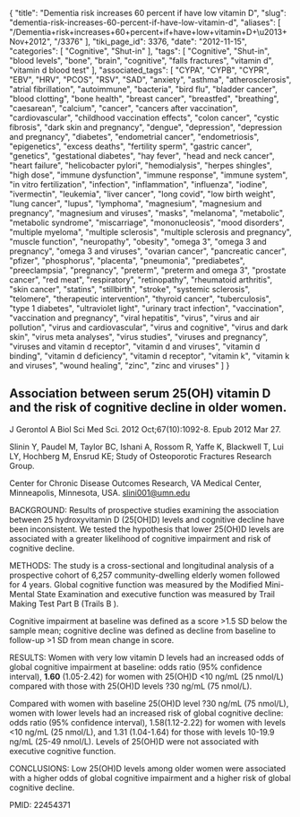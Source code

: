 {
    "title": "Dementia risk increases 60 percent if have low vitamin D",
    "slug": "dementia-risk-increases-60-percent-if-have-low-vitamin-d",
    "aliases": [
        "/Dementia+risk+increases+60+percent+if+have+low+vitamin+D+\u2013+Nov+2012",
        "/3376"
    ],
    "tiki_page_id": 3376,
    "date": "2012-11-15",
    "categories": [
        "Cognitive",
        "Shut-in"
    ],
    "tags": [
        "Cognitive",
        "Shut-in",
        "blood levels",
        "bone",
        "brain",
        "cognitive",
        "falls fractures",
        "vitamin d",
        "vitamin d blood test"
    ],
    "associated_tags": [
        "CYPA",
        "CYPB",
        "CYPR",
        "EBV",
        "HRV",
        "PCOS",
        "RSV",
        "SAD",
        "anxiety",
        "asthma",
        "atherosclerosis",
        "atrial fibrillation",
        "autoimmune",
        "bacteria",
        "bird flu",
        "bladder cancer",
        "blood clotting",
        "bone health",
        "breast cancer",
        "breastfed",
        "breathing",
        "caesarean",
        "calcium",
        "cancer",
        "cancers after vaccination",
        "cardiovascular",
        "childhood vaccination effects",
        "colon cancer",
        "cystic fibrosis",
        "dark skin and pregnancy",
        "dengue",
        "depression",
        "depression and pregnancy",
        "diabetes",
        "endometrial cancer",
        "endometriosis",
        "epigenetics",
        "excess deaths",
        "fertility sperm",
        "gastric cancer",
        "genetics",
        "gestational diabetes",
        "hay fever",
        "head and neck cancer",
        "heart failure",
        "helicobacter pylori",
        "hemodialysis",
        "herpes shingles",
        "high dose",
        "immune dysfunction",
        "immune response",
        "immune system",
        "in vitro fertilization",
        "infection",
        "inflammation",
        "influenza",
        "iodine",
        "ivermectin",
        "leukemia",
        "liver cancer",
        "long covid",
        "low birth weight",
        "lung cancer",
        "lupus",
        "lymphoma",
        "magnesium",
        "magnesium and pregnancy",
        "magnesium and viruses",
        "masks",
        "melanoma",
        "metabolic",
        "metabolic syndrome",
        "miscarriage",
        "mononucleosis",
        "mood disorders",
        "multiple myeloma",
        "multiple sclerosis",
        "multiple sclerosis and pregnancy",
        "muscle function",
        "neuropathy",
        "obesity",
        "omega 3",
        "omega 3 and pregnancy",
        "omega 3 and viruses",
        "ovarian cancer",
        "pancreatic cancer",
        "pfizer",
        "phosphorus",
        "placenta",
        "pneumonia",
        "prediabetes",
        "preeclampsia",
        "pregnancy",
        "preterm",
        "preterm and omega 3",
        "prostate cancer",
        "red meat",
        "respiratory",
        "retinopathy",
        "rheumatoid arthritis",
        "skin cancer",
        "statins",
        "stillbirth",
        "stroke",
        "systemic sclerosis",
        "telomere",
        "therapeutic intervention",
        "thyroid cancer",
        "tuberculosis",
        "type 1 diabetes",
        "ultraviolet light",
        "urinary tract infection",
        "vaccination",
        "vaccination and pregnancy",
        "viral hepatitis",
        "virus",
        "virus and air pollution",
        "virus and cardiovascular",
        "virus and cognitive",
        "virus and dark skin",
        "virus meta analyses",
        "virus studies",
        "viruses and pregnancy",
        "viruses and vitamin d receptor",
        "vitamin d and viruses",
        "vitamin d binding",
        "vitamin d deficiency",
        "vitamin d receptor",
        "vitamin k",
        "vitamin k and viruses",
        "wound healing",
        "zinc",
        "zinc and viruses"
    ]
}


## Association between serum 25(OH) vitamin D and the risk of cognitive decline in older women.

J Gerontol A Biol Sci Med Sci. 2012 Oct;67(10):1092-8. Epub 2012 Mar 27.

Slinin Y, Paudel M, Taylor BC, Ishani A, Rossom R, Yaffe K, Blackwell T, Lui LY, Hochberg M, Ensrud KE; Study of Osteoporotic Fractures Research Group.

Center for Chronic Disease Outcomes Research, VA Medical Center, Minneapolis, Minnesota, USA. slini001@umn.edu

BACKGROUND: Results of prospective studies examining the association between 25 hydroxyvitamin D (25<span>[OH]</span>D) levels and cognitive decline have been inconsistent. We tested the hypothesis that lower 25(OH)D levels are associated with a greater likelihood of cognitive impairment and risk of cognitive decline.

METHODS: The study is a cross-sectional and longitudinal analysis of a prospective cohort of 6,257 community-dwelling elderly women followed for 4 years. Global cognitive function was measured by the Modified Mini-Mental State Examination and executive function was measured by Trail Making Test Part B (Trails B ). 

Cognitive impairment at baseline was defined as a score >1.5 SD below the sample mean; cognitive decline was defined as decline from baseline to follow-up >1 SD from mean change in score.

RESULTS: Women with very low vitamin D levels had an increased odds of global cognitive impairment at baseline: odds ratio (95% confidence interval),  **1.60**  (1.05-2.42) for women with 25(OH)D <10 ng/mL (25 nmol/L) compared with those with 25(OH)D levels ?30 ng/mL (75 nmol/L). 

Compared with women with baseline 25(OH)D level ?30 ng/mL (75 nmol/L), women with lower levels had an increased risk of global cognitive decline: odds ratio (95% confidence interval), 1.58(1.12-2.22) for women with levels <10 ng/mL (25 nmol/L), and 1.31 (1.04-1.64) for those with levels 10-19.9 ng/mL (25-49 nmol/L). Levels of 25(OH)D were not associated with executive cognitive function.

CONCLUSIONS: Low 25(OH)D levels among older women were associated with a higher odds of global cognitive impairment and a higher risk of global cognitive decline.

PMID: 22454371